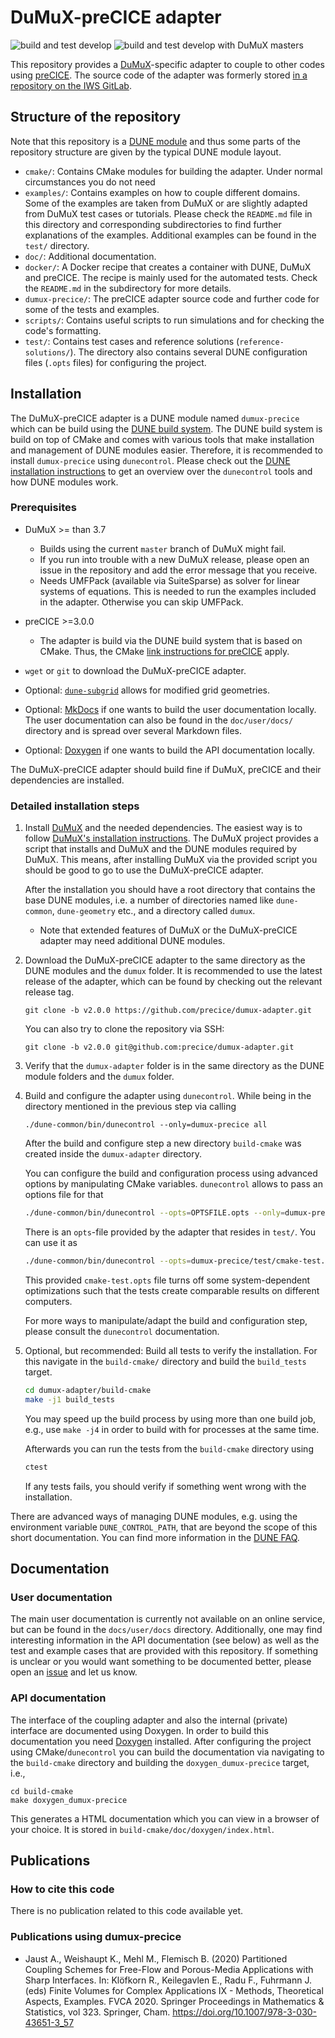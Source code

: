 # DuMuX-preCICE adapter

![build and test develop](https://github.com/precice/dumux-adapter/actions/workflows/build-and-test.yml/badge.svg)
![build and test develop with DuMuX masters](https://github.com/precice/dumux-adapter/actions/workflows/build-and-test-dumux-master.yml/badge.svg)

This repository provides a [DuMuX](https://dumux.org/)-specific adapter to couple to other codes using [preCICE](https://www.precice.org/). The source code of the adapter was formerly stored [in a repository on the IWS GitLab](https://git.iws.uni-stuttgart.de/dumux-appl/dumux-precice).

## Structure of the repository

Note that this repository is a [DUNE module](https://www.dune-project.org/) and thus some parts of the repository structure are given by the typical DUNE module layout.

- `cmake/`: Contains CMake modules for building the adapter. Under normal circumstances you do not need
- `examples/`: Contains examples on how to couple different domains. Some of the examples are taken from DuMuX or are slightly adapted from DuMuX test cases or tutorials. Please check the `README.md` file in this directory and corresponding subdirectories to find further explanations of the examples. Additional examples can be found in the `test/` directory.
- `doc/`: Additional documentation.
- `docker/`: A Docker recipe that creates a container with DUNE, DuMuX and preCICE. The recipe is mainly used for the automated tests. Check the `README.md` in the subdirectory for more details.
- `dumux-precice/`: The preCICE adapter source code and further code for some of the tests and examples.
- `scripts/`: Contains useful scripts to run simulations and for checking the code's formatting.
- `test/`: Contains test cases and reference solutions (`reference-solutions/`). The directory also contains several DUNE configuration files (`.opts` files) for configuring the project.

## Installation

The DuMuX-preCICE adapter is a DUNE module named `dumux-precice` which can be build using the [DUNE build system](https://www.dune-project.org/doc/installation/). The DUNE build system is build on top of CMake and comes with various tools that make installation and management of DUNE modules easier. Therefore, it is recommended to install `dumux-precice` using `dunecontrol`. Please check out the [DUNE installation instructions](https://www.dune-project.org/doc/installation/) to get an overview over the `dunecontrol` tools and how DUNE modules work.

### Prerequisites

- DuMuX >= than 3.7

    - Builds using the current `master` branch of DuMuX might fail.
    - If you run into trouble with a new DuMuX release, please open an issue in the repository and add the error message that you receive.
    - Needs UMFPack (available via SuiteSparse) as solver for linear systems of equations. This is needed to run the examples included in the adapter. Otherwise you can skip UMFPack.

- preCICE >=3.0.0

    - The adapter is build via the DUNE build system that is based on CMake. Thus, the CMake [link instructions for preCICE](https://precice.org/installation-linking.html#cmake) apply.

- `wget` or `git` to download the DuMuX-preCICE adapter.
- Optional: [`dune-subgrid`](https://www.dune-project.org/modules/dune-subgrid/) allows for modified grid geometries.
- Optional: [MkDocs](https://www.mkdocs.org/) if one wants to build the user documentation locally. The user documentation can also be found in the `doc/user/docs/` directory and is spread over several Markdown files.
- Optional: [Doxygen](https://www.doxygen.nl/) if one wants to build the API documentation locally.

The DuMuX-preCICE adapter should build fine if DuMuX, preCICE and their dependencies are installed.

### Detailed installation steps

1. Install [DuMuX](https://dumux.org/) and the needed dependencies. The easiest way is to follow [DuMuX's installation instructions](https://dumux.org/docs/doxygen/master/installation.html). The DuMuX project provides a script that installs and DuMuX and the DUNE modules required by DuMuX. This means, after installing DuMuX via the provided script you should be good to go to use the DuMuX-preCICE adapter.

    After the installation you should have a root directory that contains the base DUNE modules, i.e. a  number of directories named like `dune-common`, `dune-geometry` etc., and a directory called `dumux`.

    - Note that extended features of DuMuX or the DuMuX-preCICE adapter may need additional DUNE modules.

2. Download the DuMuX-preCICE adapter to the same directory as the DUNE modules and the `dumux` folder. It is recommended to use the latest release of the adapter, which can be found by checking out the relevant release tag.

    ```text
    git clone -b v2.0.0 https://github.com/precice/dumux-adapter.git
    ```

    You can also try to clone the repository via SSH:

    ```text
    git clone -b v2.0.0 git@github.com:precice/dumux-adapter.git
    ```

3. Verify that the `dumux-adapter` folder is in the same directory as the DUNE module folders and the `dumux` folder.

4. Build and configure the adapter using `dunecontrol`. While being in the directory mentioned in the previous step via calling

    ```text
    ./dune-common/bin/dunecontrol --only=dumux-precice all
    ```

    After the build and configure step a new directory `build-cmake` was created inside the `dumux-adapter` directory.

    You can configure the build and configuration process using advanced options by manipulating CMake variables. `dunecontrol` allows to pass an options file for that

    ```bash
    ./dune-common/bin/dunecontrol --opts=OPTSFILE.opts --only=dumux-precice all
    ```

    There is an `opts`-file provided by the adapter that resides in `test/`. You can use it as

    ```bash
    ./dune-common/bin/dunecontrol --opts=dumux-precice/test/cmake-test.opts --only=dumux-precice all
    ```

    This provided `cmake-test.opts` file turns off some system-dependent optimizations such that the tests create comparable results on different computers.

    For more ways to manipulate/adapt the build and configuration step, please consult the `dunecontrol` documentation.

5. Optional, but recommended: Build all tests to verify the installation. For this navigate in the `build-cmake/` directory and build the `build_tests` target.

    ```bash
    cd dumux-adapter/build-cmake
    make -j1 build_tests
    ```

    You may speed up the build process by using more than one build job, e.g., use `make -j4` in order to build with for processes at the same time.

    Afterwards you can run the tests from the `build-cmake` directory using

    ```bash
    ctest
    ```

    If any tests fails, you should verify if something went wrong with the installation.

There are advanced ways of managing DUNE modules, e.g. using the environment variable `DUNE_CONTROL_PATH`, that are beyond the scope of this short documentation. You can find more information in the [DUNE FAQ](https://www.dune-project.org/doc/installation/#faq).

## Documentation

### User documentation

The main user documentation is currently not available on an online service, but can be found in the `docs/user/docs` directory. Additionally, one may find interesting information in the API documentation (see below) as well as the test and example cases that are provided with this repository. If something is unclear or you would want something to be documented better, please open an [issue](https://github.com/precice/dumux-adapter/issues) and let us know.

### API documentation

The interface of the coupling adapter and also the internal (private) interface are documented using Doxygen. In order to build this documentation you need [Doxygen](https://www.doxygen.nl/index.html) installed. After configuring the project using CMake/`dunecontrol` you can build the documentation via navigating to the `build-cmake` directory and building the `doxygen_dumux-precice` target, i.e.,

```text
cd build-cmake
make doxygen_dumux-precice
```

This generates a HTML documentation which you can view in a browser of your choice. It is stored in `build-cmake/doc/doxygen/index.html`.

## Publications

### How to cite this code

There is no publication related to this code available yet.

### Publications using dumux-precice

- Jaust A., Weishaupt K., Mehl M., Flemisch B. (2020) Partitioned Coupling Schemes for Free-Flow and Porous-Media Applications with Sharp Interfaces. In: Klöfkorn R., Keilegavlen E., Radu F., Fuhrmann J. (eds) Finite Volumes for Complex Applications IX - Methods, Theoretical Aspects, Examples. FVCA 2020. Springer Proceedings in Mathematics & Statistics, vol 323. Springer, Cham. <https://doi.org/10.1007/978-3-030-43651-3_57>
